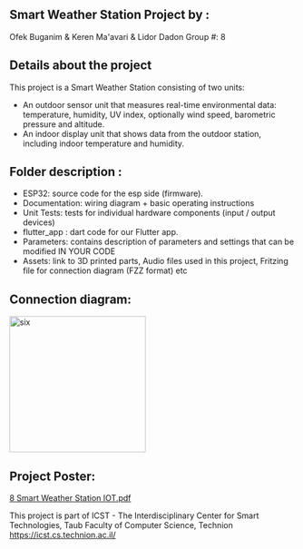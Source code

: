 ## Smart Weather Station Project by :  
Ofek Buganim & Keren Ma'avari & Lidor Dadon
Group #: 8

## Details about the project
This project is a Smart Weather Station consisting of two units:
- An outdoor sensor unit that measures real-time environmental data: temperature, humidity, UV index, optionally wind speed, barometric pressure and altitude.
- An indoor display unit that shows data from the outdoor station, including indoor temperature and humidity.
 
## Folder description :
* ESP32: source code for the esp side (firmware).
* Documentation: wiring diagram + basic operating instructions
* Unit Tests: tests for individual hardware components (input / output devices)
* flutter_app : dart code for our Flutter app.
* Parameters: contains description of parameters and settings that can be modified IN YOUR CODE
* Assets: link to 3D printed parts, Audio files used in this project, Fritzing file for connection diagram (FZZ format) etc


## Connection diagram:
<img width="240" alt="six" src="https://github.com/user-attachments/assets/202ffd14-0242-4ebd-8fc8-873fdfc48b05" />

## Project Poster:
 [8 Smart Weather Station IOT.pdf](https://github.com/user-attachments/files/20903983/8.Smart.Weather.Station.IOT.pdf)

This project is part of ICST - The Interdisciplinary Center for Smart Technologies, Taub Faculty of Computer Science, Technion
https://icst.cs.technion.ac.il/
